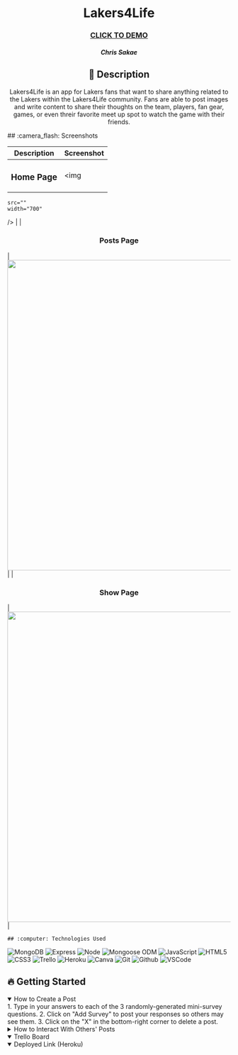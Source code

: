   <div id="description" align="center">

  # Lakers4Life

  ### [CLICK TO DEMO](https://lakers4life-190eb8da4097.herokuapp.com/)

  ##### Chris Sakae

  ## :pencil: Description

  Lakers4Life is an app for Lakers fans that want to share anything related to the Lakers within the Lakers4Life community. Fans are able to post images and write content to share their thoughts on the team, players, fan gear, games, or even threir favorite meet up spot to watch the game with their friends.

  </div>
    ## :camera_flash: Screenshots 

  |   Description | Screenshot | 
  |:-------------:| -----------|
  | <h3>Home Page</h3> | <img
    src=""
    width="700"
  /> |
  | <h3 align="center">Posts Page</h3> | <img
    src=""
    width="700"
  /> |
  | <h3 align="center">Show Page</h3> | <img
    src=""
    width="700"
  /> |

    ## :computer: Technologies Used


  ![MongoDB](https://img.shields.io/badge/-MongoDB-05122A?style=flat&logo=mongodb)
  ![Express](https://img.shields.io/badge/-Express-05122A?style=flat&logo=express)
  ![Node](https://img.shields.io/badge/-Node.js-05122A?style=flat&logo=node.js)
  ![Mongoose ODM](https://img.shields.io/badge/-Mongoose_ODM-05122A?style=flat&logo=mongodb)
  ![JavaScript](https://img.shields.io/badge/-JavaScript-05122A?style=flat&logo=javascript)
  ![HTML5](https://img.shields.io/badge/-HTML5-05122A?style=flat&logo=html5)
  ![CSS3](https://img.shields.io/badge/-CSS-05122A?style=flat&logo=css3)
  ![Trello](https://img.shields.io/badge/-Trello-05122A?style=flat&logo=trello)
  ![Heroku](https://img.shields.io/badge/-Heroku-05122A?style=flat&logo=heroku)
  ![Canva](https://img.shields.io/badge/-Canva-05122A?style=flat&logo=canva)
  ![Git](https://img.shields.io/badge/-Git-05122A?style=flat&logo=git)
  ![Github](https://img.shields.io/badge/-GitHub-05122A?style=flat&logo=github)
  ![VSCode](https://img.shields.io/badge/-VS_Code-05122A?style=flat&logo=visualstudio)

  ## :fire: Getting Started

<details open>
  <summary> How to Create a Post </summary>
    1. Type in your answers to each of the 3 randomly-generated mini-survey questions.
    2. Click on "Add Survey" to post your responses so others may see them.
    3. Click on the "X" in the bottom-right corner to delete a post.
</details>

<details>
  <summary> How to Interact With Others' Posts </summary>
    1. Posts may be "liked" or "disliked" by clicking on the thumbs up or down button on their card.
    2. To reveal the author of a post, hover over the `Who could it possibly be?` button.
    3. To see more posts by the same user, click on the revealed username and profile picture.
</details>

<details open>
  <summary> Trello Board </summary>
  <a href=""
    >  </a
  >
</details>

<details open>
  <summary> Deployed Link (Heroku) </summary>
  <a href=""
    > </a
  >
</details>